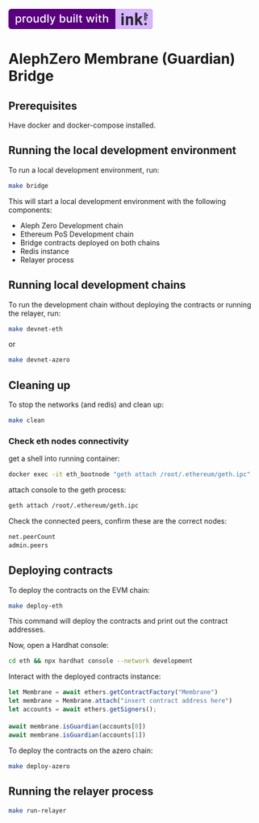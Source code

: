 [![Built with ink!](https://raw.githubusercontent.com/paritytech/ink/master/.images/badge_flat.svg)](https://github.com/paritytech/ink)

# AlephZero Membrane (Guardian) Bridge

## Prerequisites

Have docker and docker-compose installed.

## Running the local development environment

To run a local development environment, run:

```bash
make bridge
```

This will start a local development environment with the following components:
* Aleph Zero Development chain
* Ethereum PoS Development chain
* Bridge contracts deployed on both chains
* Redis instance
* Relayer process

## Running local development chains

To run the development chain without deploying the contracts or running the relayer, run:
    
```bash
make devnet-eth
```
or
```bash
make devnet-azero
```

## Cleaning up

To stop the networks (and redis) and clean up:

```bash
make clean
```

### Check eth nodes connectivity

get a shell into running container:

```bash
docker exec -it eth_bootnode "geth attach /root/.ethereum/geth.ipc"
```

attach console to the geth process:

```bash
geth attach /root/.ethereum/geth.ipc
```

Check the connected peers, confirm these are the correct nodes:

```bash
net.peerCount
admin.peers
```

## Deploying contracts

To deploy the contracts on the EVM chain:

```bash
make deploy-eth
```

This command will deploy the contracts and print out the contract addresses.

Now, open a Hardhat console:

```bash
cd eth && npx hardhat console --network development
```

Interact with the deployed contracts instance:

```javascript
let Membrane = await ethers.getContractFactory("Membrane")
let membrane = Membrane.attach("insert contract address here")
let accounts = await ethers.getSigners();

await membrane.isGuardian(accounts[0])
await membrane.isGuardian(accounts[1])
```

To deploy the contracts on the azero chain:

```bash
make deploy-azero
```

## Running the relayer process

```bash
make run-relayer
```
